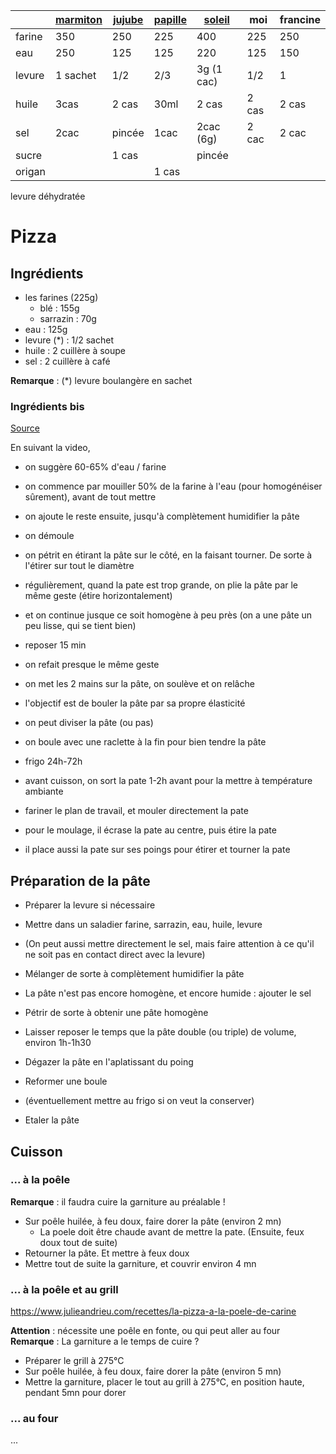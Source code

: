 |        | [marmiton][1] | [jujube][2] | [papille][3] | [soleil][4] | moi   | francine |
| ------ | ------------- | ----------- | ------------ | ----------- | ----- | -------- |
| farine | 350           | 250         | 225          | 400         | 225   | 250      |
| eau    | 250           | 125         | 125          | 220         | 125   | 150      |
| levure | 1 sachet      | 1/2         | 2/3          | 3g (1 cac)  | 1/2   | 1        |
| huile  | 3cas          | 2 cas       | 30ml         | 2 cas       | 2 cas | 2 cas    |
| sel    | 2cac          | pincée      | 1cac         | 2cac (6g)   | 2 cac | 2 cac    |
| sucre  |               | 1 cas       |              | pincée      |       |          |
| origan |               |             | 1 cas        |             |       |          |

levure déhydratée


[1]: https://www.marmiton.org/recettes/recette_pate-a-pizza-epaisse-et-moelleuse_58761.aspx
[2]: https://www.jujube-en-cuisine.fr/faire-sa-pate-a-pizza-maison/
[3]: https://www.papillesetpupilles.fr/2018/04/pate-a-pizza-epaisse-et-moelleuse.html/
[4]: https://www.undejeunerdesoleil.com/2012/10/la-pate-pizza-du-pizzaiolo-2-recettes-4_17.html


# Pizza

## Ingrédients
- les farines (225g)
    - blé       : 155g
    - sarrazin  : 70g
- eau           : 125g
- levure (*)    : 1/2 sachet
- huile         : 2 cuillère à soupe
- sel           : 2 cuillère à café

**Remarque** : (*) levure boulangère en sachet

### Ingrédients bis

[Source](https://www.youtube.com/watch?v=wTLfStCLpSs)

En suivant la video,
- on suggère 60-65% d'eau / farine
- on commence par mouiller 50% de la farine à l'eau (pour homogénéiser sûrement), avant de tout mettre
- on ajoute le reste ensuite, jusqu'à complètement humidifier la pâte

- on démoule
- on pétrit en étirant la pâte sur le côté, en la faisant tourner. De sorte à l'étirer sur tout le diamètre
- régulièrement, quand la pate est trop grande, on plie la pâte par le même geste (étire horizontalement)
- et on continue jusque ce soit homogène à peu près (on a une pâte un peu lisse, qui se tient bien)
- reposer 15 min

- on refait presque le même geste
- on met les 2 mains sur la pâte, on soulève et on relâche
- l'objectif est de bouler la pâte par sa propre élasticité
- on peut diviser la pâte (ou pas)
- on boule avec une raclette à la fin pour bien tendre la pâte
- frigo 24h-72h

- avant cuisson, on sort la pate 1-2h avant pour la mettre à température ambiante
- fariner le plan de travail, et mouler directement la pate
- pour le moulage, il écrase la pate au centre, puis étire la pate
- il place aussi la pate sur ses poings pour étirer et tourner la pate

## Préparation de la pâte
- Préparer la levure si nécessaire
- Mettre dans un saladier farine, sarrazin, eau, huile, levure
- (On peut aussi mettre directement le sel, mais faire attention à ce qu'il ne soit pas en contact direct avec la levure)
- Mélanger de sorte à complètement humidifier la pâte
- La pâte n'est pas encore homogène, et encore humide : ajouter le sel
- Pétrir de sorte à obtenir une pâte homogène
- Laisser reposer le temps que la pâte double (ou triple) de volume, environ 1h-1h30

- Dégazer la pâte en l'aplatissant du poing
- Reformer une boule
- (éventuellement mettre au frigo si on veut la conserver)
- Etaler la pâte

## Cuisson
### ... à la poêle

**Remarque** : il faudra cuire la garniture au préalable !

- Sur poêle huilée, à feu doux, faire dorer la pâte (environ 2 mn)
    - La poele doit être chaude avant de mettre la pate. (Ensuite, feux doux tout de suite)
- Retourner la pâte. Et mettre à feux doux
- Mettre tout de suite la garniture, et couvrir environ 4 mn

### ... à la poêle et au grill
https://www.julieandrieu.com/recettes/la-pizza-a-la-poele-de-carine

**Attention** : nécessite une poêle en fonte, ou qui peut aller au four
**Remarque** : La garniture a le temps de cuire ?

- Préparer le grill à 275°C
- Sur poêle huilée, à feu doux, faire dorer la pâte (environ 5 mn)
- Mettre la garniture, placer le tout au grill à 275°C, en position haute, pendant 5mn pour dorer

### ... au four
...
